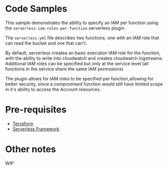 # Code Samples

This sample demonstrates the ability to specify an IAM per function using the `serverless-iam-roles-per-function` serverless plugin.

The `serverless.yml` file describes two functions, one with an IAM role that can read the bucket and one that can't.

By default, serverless createa an basic execution IAM role for the function, with the ability to write into cloudwatch and creates cloudwatch logstreams. Additional IAM roles can be specified but only at the service level (all functions in the service share the same IAM permssions)

The plugin allows for IAM roles to be specified per function,allowing for better security, since a compromised function would still have limited scope in it's ability to access the Account resources.

# Pre-requisites

* [Terraform](https://terraform.io/)
* [Serverless Framework](https://serverless.com/)

# Other notes

WIP    
 